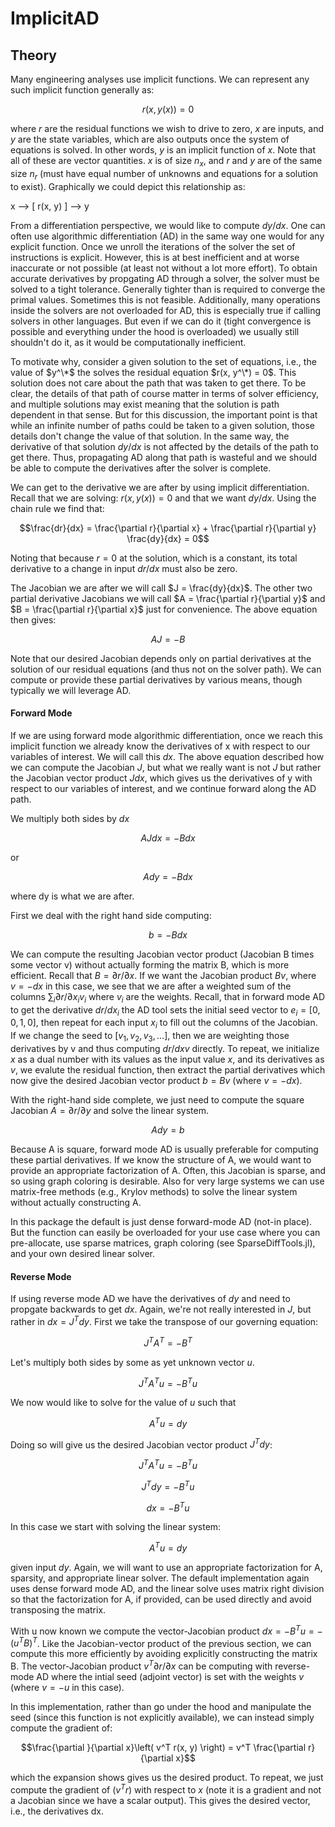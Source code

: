 # ImplicitAD

## Theory

Many engineering analyses use implicit functions.  We can represent any such implicit function generally as:
```math
r(x, y(x)) = 0
```
where $r$ are the residual functions we wish to drive to zero, $x$ are inputs, and $y$ are the state variables, which are also outputs once the system of equations is solved.  In other words, $y$ is an implicit function of $x$. Note that all of these are vector quantities.  $x$ is of size $n_x$, and $r$ and $y$ are of the same size $n_r$ (must have equal number of unknowns and equations for a solution to exist). Graphically we could depict this relationship as:

x --> [ r(x, y) ] --> y

From a differentiation perspective, we would like to compute $dy/dx$.  One can often use algorithmic differentiation (AD) in the same way one would for any explicit function.  Once we unroll the iterations of the solver the set of instructions is explicit.  However, this is at best inefficient and at worse inaccurate or not possible (at least not without a lot more effort).  To obtain accurate derivatives by propgating AD through a solver, the solver must be solved to a tight tolerance.  Generally tighter than is required to converge the primal values.  Sometimes this is not feasible.  Additionally, many operations inside the solvers are not overloaded for AD, this is especially true if calling solvers in other languages.  But even if we can do it (tight convergence is possible and everything under the hood is overloaded) we usually still shouldn't do it, as it would be computationally inefficient.

To motivate why, consider a given solution to the set of equations, i.e., the value of $y^\*$ the solves the residual equation $r(x, y^\*) = 0$.  This solution does not care about the path that was taken to get there.  To be clear, the details of that path of course matter in terms of solver efficiency, and multiple solutions may exist meaning that the solution is path dependent in that sense.  But for this discussion, the important point is that while an infinite number of paths could be taken to a given solution, those details don't change the value of that solution. In the same way, the derivative of that solution $dy/dx$ is not affected by the details of the path to get there.  Thus, propagating AD along that path is wasteful and we should be able to compute the derivatives after the solver is complete.

We can get to the derivative we are after by using implicit differentiation. Recall that we are solving:
$r(x, y(x)) = 0$ and that we want $dy/dx$.  Using the chain rule we find that:
```math
\frac{dr}{dx} = \frac{\partial r}{\partial x} + \frac{\partial r}{\partial y} \frac{dy}{dx} = 0
```
Noting that because $r = 0$ at the solution, which is a constant, its total derivative to a change in input $dr/dx$ must also be zero.

The Jacobian we are after we will call $J = \frac{dy}{dx}$.  The other two partial derivative Jacobians we will call $A = \frac{\partial r}{\partial y}$ and $B = \frac{\partial r}{\partial x}$ just for convenience.  The above equation then gives:
```math
A J = -B
```
Note that our desired Jacobian depends only on partial derivatives at the solution of our residual equations (and thus not on the solver path).  We can compute or provide these partial derivatives by various means, though typically we will leverage AD.

#### Forward Mode

If we are using forward mode algorithmic differentiation, once we reach this implicit function we already know the derivatives of x with respect to our variables of interest.  We will call this $dx$.  The above equation described how we can compute the Jacobian $J$, but what we really want is not $J$ but rather the Jacobian vector product $J dx$, which gives us the derivatives of y with respect to our variables of interest, and we continue forward along the AD path.

We multiply both sides by $dx$
```math
A J dx = -B dx
```
or 
```math
A dy = -B dx
```
where dy is what we are after.

First we deal with the right hand side computing:
```math
b = -B dx
```
We can compute the resulting Jacobian vector product (Jacobian B times some vector v) without actually forming the matrix B, which is more efficient.  Recall that $B = \partial r/\partial x$.  If we want the Jacobian product $B v$, where $v = -dx$ in this case, we see that we are after a weighted sum of the columns $\sum_i \partial r/\partial x_i v_i$ where $v_i$ are the weights.  Recall, that in forward mode AD to get the derivative $dr/dx_i$ the AD tool sets the initial seed vector to $e_i = [0, 0, 1, 0]$, then repeat for each input $x_i$ to fill out the columns of the Jacobian.  If we change the seed to $[v_1, v_2, v_3, \ldots]$, then we are weighting those derivatives by v and thus computing $dr/dx v$ directly.  To repeat, we initialize $x$ as a dual number with its values as the input value $x$, and its derivatives as $v$, we evalute the residual function, then extract the partial derivatives which now give the desired Jacobian vector product $b = B v$ (where $v = -dx$).

With the right-hand side complete, we just need to compute the square Jacobian $A = \partial r / \partial y$ and solve the linear system.  
```math
A dy = b
```
Because A is square, forward mode AD is usually preferable for computing these partial derivatives. If we know the structure of A, we would want to provide an appropriate factorization of A.  Often, this Jacobian is sparse, and so using graph coloring is desirable.  Also for very large systems we can use matrix-free methods (e.g., Krylov methods) to solve the linear system without actually constructing A.

In this package the default is just dense forward-mode AD (not-in place). But the function can easily be overloaded for your use case where you can pre-allocate, use sparse matrices, graph coloring (see SparseDiffTools.jl), and your own desired linear solver.


#### Reverse Mode

If using reverse mode AD we have the derivatives of $dy$ and need to propgate backwards to get $dx$.  Again, we're not really interested in $J$, but rather in $dx = J^T dy$.  First we take the transpose of our governing equation:
```math
J^T A^T = -B^T
```
Let's multiply both sides by some as yet unknown vector $u$.
```math
J^T A^T u = -B^T u
```
We now would like to solve for the value of $u$ such that
```math
A^T u = dy
```
Doing so will give us the desired Jacobian vector product $J^T dy$:
```math
J^T A^T u = -B^T u
```
```math
J^T dy = -B^T u 
```
```math
dx = -B^T u 
```

In this case we start with solving the linear system:
```math
A^T u = dy
```
given input $dy$.  Again, we will want to use an appropriate factorization for A, sparsity, and appropriate linear solver.  The default implementation again uses dense forward mode AD, and the linear solve uses matrix right division so that the factorization for A, if provided, can be used directly and avoid transposing the matrix.

With u now known we compute the vector-Jacobian product
$dx = -B^T u = -(u^T B)^T$.  Like the Jacobian-vector product of the previous section, we can compute this more efficiently by avoiding explicitly constructing the matrix B.  The vector-Jacobian product $v^T \partial r/ \partial x$ can be computing with reverse-mode AD where the intial seed (adjoint vector) is set with the weights $v$ (where $v = -u$ in this case).

In this implementation, rather than go under the hood and manipulate the seed (since this function is not explicitly available), we can instead simply compute the gradient of:
```math
\frac{\partial }{\partial x}\left( v^T r(x, y) \right) = v^T \frac{\partial r}{\partial x}
```
which the expansion shows gives us the desired product.
To repeat, we just compute the gradient of $(v^T r)$  with respect to $x$ (note it is a gradient and not a Jacobian since we have a scalar output). This gives the desired vector, i.e., the derivatives dx.

